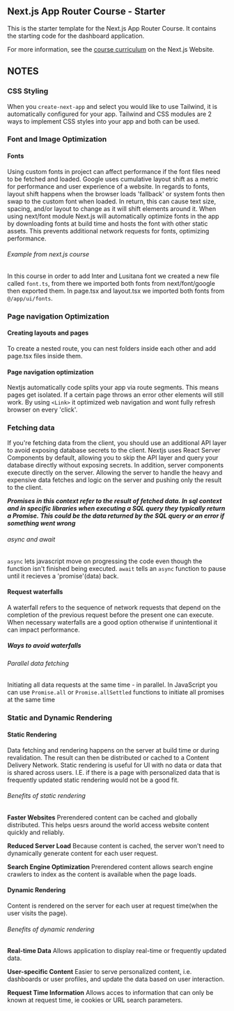 ## Next.js App Router Course - Starter

This is the starter template for the Next.js App Router Course. It contains the starting code for the dashboard application.

For more information, see the [course curriculum](https://nextjs.org/learn) on the Next.js Website.

## NOTES
### CSS Styling
When you `create-next-app` and select you would like to use Tailwind, it is automatically configured for your app. Tailwind and CSS modules are 2 ways to implement CSS styles into your app and both can be used.
### Font and Image Optimization
#### Fonts
Using custom fonts in project can affect performance if the font files need to be fetched and loaded. Google uses cumulative layout shift as a metric for performance and user experience of a website. In regards to fonts, layout shift happens when the browser loads 'fallback' or system fonts then swap to the custom font when loaded. In return, this can cause text size, spacing, and/or layout to change as it will shift elements around it. When using next/font module Next.js will automatically optimize fonts in the app by downloading fonts at build time and hosts the font with other static assets. This prevents additional network requests for fonts, optimizing performance.
###### Example from next.js course
In this course in order to add Inter and Lusitana font we created a new file called `font.ts`, from there we imported both fonts from next/font/google then exported them. In page.tsx and layout.tsx we imported both fonts from `@/app/ui/fonts`.

### Page navigation  Optimization
#### Creating layouts and pages
To create a nested route, you can nest folders inside each other and add page.tsx files inside them.

#### Page navigation optimization
Nextjs automatically code splits your app via route segments. This means pages get isolated. If a certain page throws an error other elements will still work. By using `<Link>` it optimized web navigation and wont fully refresh browser on every 'click'.

### Fetching data
If you're fetching data from the client, you should use an additional API layer to avoid exposing database secrets to the client. Nextjs uses React Server Components by default, allowing you to skip the API layer and query your database directly without exposing secrets. In addition, server components execute directly on the server. Allowing the server to handle the heavy and expensive data fetches and logic on the server and pushing only the result to the client.

***Promises in this context refer to the result of fetched data. In sql context and in specific libraries when executing a SQL query they typically return a Promise. This could be the data returned by the SQL query or an error if something went wrong***

###### async and await
`async` lets javascript move on progressing the code even though the function isn't finished being executed. `await` tells an `async` function to pause until it recieves a 'promise'(data) back.
#### Request waterfalls
A waterfall refers to the sequence of network requests that depend on the completion of the previous request before the present one can execute. When necessary waterfalls are a good option otherwise if unintentional it can impact performance.
##### Ways to avoid waterfalls
###### Parallel data fetching
Initiating all data requests at the same time - in parallel. In JavaScript you can use `Promise.all` or `Promise.allSettled` functions to initiate all promises at the same time
### Static and Dynamic Rendering
#### Static Rendering
Data fetching and rendering happens on the server at build time or during revalidation. The result can then be distributed or cached to a Content Delivery Network. Static rendering is useful for UI with no data or data that is shared across users. I.E. if there is a page with personalized data that is frequently updated static rendering would not be a good fit.
###### Benefits of static rendering
**Faster Websites**
Prerendered content can be cached and globally distributed. This helps uesrs around the world access website content quickly and reliably.

**Reduced Server Load**
Because content is cached, the server won't need to dynamically generate content for each user request.

**Search Engine Optimization**
Prerendered content allows search engine crawlers to index as the content is available when the page loads.
#### Dynamic Rendering 
Content is rendered on the server for each user at request time(when the user visits the page).
###### Benefits of dynamic rendering
**Real-time Data**
Allows application to display real-time or frequently updated data.

**User-specific Content**
Easier to serve personalized content, i.e. dashboards or user profiles, and update the data based on user interaction.

**Request Time Information**
Allows acces to information that can only be known at request time, ie cookies or URL search parameters.